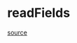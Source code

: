 # readFields

[source](github.com/OpenFOAM-jp/OpenFOAM-utilities-tutorials-jp/blob/master/v1906/postProcessing/dataConversion/foamToEnsightParts/readFields.C/readFields.C)



